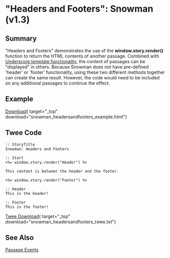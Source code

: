 # "Headers and Footers": Snowman (v1.3)

## Summary

"Headers and Footers" demonstrates the use of the **window.story.render()** function to return the HTML contents of another passage. Combined with [Underscore template functionality](http://underscorejs.org/#template), the content of passages can be "displayed" in others. Because Snowman does not have pre-defined 'header' or 'footer' functionality, using these two different methods together can create the same result. However, the code would need to be included on any additional passages to continue the effect.

## Example

[Download](snowman_headersandfooters_example.html){ target="_top" download="snowman_headersandfooters_example.html"}

## Twee Code

```twee
:: StoryTitle
Snowman: Headers and Footers

:: Start
<%= window.story.render("Header") %>

This content is between the header and the footer.

<%= window.story.render("Footer") %>

:: Header
This is the header!

:: Footer
This is the footer!
```

[Twee Download](snowman_headersandfooters_twee.txt){ target="_top" download="snowman_headersandfooters_twee.txt"}

## See Also

[Passage Events](../../passageevents/snowman/snowman_passage_events.md)
